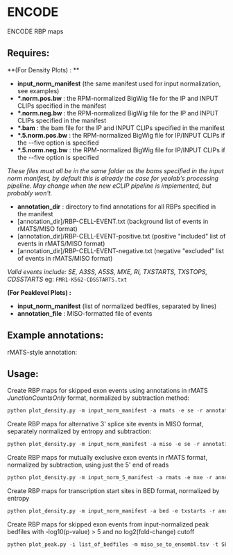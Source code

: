 # ENCODE
ENCODE RBP maps

## Requires:
**(For Density Plots) : **
- **input_norm_manifest** (the same manifest used for input normalization, see examples)
- **\*.norm.pos.bw** : the RPM-normalized BigWig file for the IP and INPUT CLIPs specified in the manifest
- **\*.norm.neg.bw** : the RPM-normalized BigWig file for the IP and INPUT CLIPs specified in the manifest
- **\*.bam** : the bam file for the IP and INPUT CLIPs specified in the manifest
- **\*.5.norm.pos.bw** : the RPM-normalized BigWig file for IP/INPUT CLIPs if the --five option is specified
- **\*.5.norm.neg.bw** : the RPM-normalized BigWig file for IP/INPUT CLIPs if the --five option is specified

*These files must all be in the same folder as the bams specified in the input norm manifest, by default this is already the case for yeolab's processing pipeline. May change when the new eCLIP pipeline is implemented, but probably won't.*

- **annotation_dir** : directory to find annotations for all RBPs specified in the manifest
- [annotation_dir]/RBP-CELL-EVENT.txt (background list of events in rMATS/MISO format)
- [annotation_dir]/RBP-CELL-EVENT-positive.txt (positive "included" list of events in rMATS/MISO format)
- [annotation_dir]/RBP-CELL-EVENT-negative.txt (negative "excluded" list of events in rMATS/MISO format)

*Valid events include: SE, A3SS, A5SS, MXE, RI, TXSTARTS, TXSTOPS, CDSSTARTS*
eg: ```FMR1-K562-CDSSTARTS.txt```

**(For Peaklevel Plots) :**
- **input_norm_manifest** (list of normalized bedfiles, separated by lines)
- **annotation_file** : MISO-formatted file of events

## Example annotations:
rMATS-style annotation: 

## Usage:

Create RBP maps for skipped exon events using annotations in rMATS *JunctionCountsOnly* format, normalized by subtraction method:
```python
python plot_density.py -m input_norm_manifest -a rmats -e se -r annotation_dir -o output_dir -subtract
```
Create RBP maps for alternative 3' splice site events in MISO format, separately normalized by entropy and subtraction:
```python
python plot_density.py -m input_norm_manifest -a miso -e se -r annotation_dir -o output_dir -entropy -subtract
```
Create RBP maps for mutually exclusive exon events in rMATS format, normalized by subtraction, using just the 5' end of reads 
```python
python plot_density.py -m input_norm_5_manifest -a rmats -e mxe -r annotation_dir -o output_5p_dir -subtract -five 
```
Create RBP maps for transcription start sites in BED format, normalized by entropy
```python
python plot_density.py -m input_norm_manifest -a bed -e txstarts -r annotation_dir -o output_dir -entropy
```
Create RBP maps for skipped exon events from input-normalized peak bedfiles with -log10(p-value) > 5 and no log2(fold-change) cutoff
```python
python plot_peak.py -i list_of_bedfiles -m miso_se_to_ensembl.tsv -t SE -p 5 -f 0 -o output_dir
```
